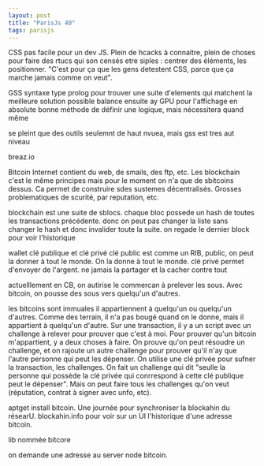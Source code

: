 ```yaml
---
layout: post
title: "ParisJs 40"
tags: parisjs
---
```


CSS pas facile pour un dev JS. Plein de hcacks à connaitre, plein de choses
pour faire des rtucs qui son censés etre siples : centrer des éléments, les
positionner.
"C'est pour ça que les gens detestent CSS, parce que ça marche jamais comme on
veut".


GSS syntaxe type prolog pour trouver une suite d'elements qui matchent la
meilleure solution possible
balance ensuite ay GPU pour l'affichage en absolute
bonne méthode de définir une logique, mais nécessitera quand même

se pleint que des outils seulemnt de haut nvuea, mais gss est tres aut niveau




breaz.io



Bitcoin
Internet contient du web, de smails, des ftp, etc. Les blockchain c'est le même
principes mais pour le moment on n'a que de sbitcoins dessus. Ca permet de
construire sdes sustemes décentralisés.
Grosses problematiques de scurité, par reputation, etc.


blockchain est une suite de sblocs. chaque bloc possede un hash de toutes les
transactions précédente. donc on peut pas changer la liste sans changer le hash
et donc invalider toute la suite. on regade le dernier block pour voir
l'historique

wallet clé publique et clé privé
clé public est comme un RIB, public, on peut la donner à tout le monde. On la
donne à tout le monde.
clé privé permet d'envoyer de l'argent. ne jamais la partager et la cacher
contre tout

actuelllement en CB, on autirise le commercan à prelever les sous. Avec
bitcoin, on pousse des sous vers quelqu'un d'autres.

les bitcoins sont immuales il appartiennent à quelqu'un ou quelqu'un d'autres.
Comme des terrain, il n'a pas bougé quand on le donne, mais il appartient
à quelqu'un d'autre.
Sur une transaction, il y a un script avec un challenge à relever pour prouver
que c'est à moi. Pour prouver qu'un bitcoin m'appartient, y a deux choses
à faire. On prouve qu'on peut résoudre un challenge, et on rajoute un autre
challenge pour prouver qu'il n'ay que l'autre personne qui peut les dépenser.
On utilise une clé privée pour sufner la transaction, les challenges.
On fait un challenge qui dit "seulle la personne qui possède la clé privée qui
conrrespond à cette clé publique peut le dépenser". Mais on peut faire tous les
challenges qu'on veut (réputation, contrat à signer avec unfo, etc).


aptget install bitcoin. Une journée pour synchroniser la blockahin du résearU.
blockahin.info pour voir sur un UI l'historique d'une adresse bitcoin.

lib nommée bitcore

on demande une adresse au server node bitcoin.

